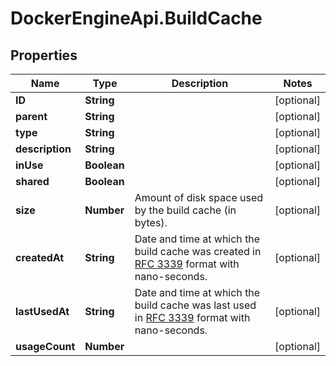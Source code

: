 # DockerEngineApi.BuildCache

## Properties

Name | Type | Description | Notes
------------ | ------------- | ------------- | -------------
**ID** | **String** |  | [optional] 
**parent** | **String** |  | [optional] 
**type** | **String** |  | [optional] 
**description** | **String** |  | [optional] 
**inUse** | **Boolean** |  | [optional] 
**shared** | **Boolean** |  | [optional] 
**size** | **Number** | Amount of disk space used by the build cache (in bytes).  | [optional] 
**createdAt** | **String** | Date and time at which the build cache was created in [RFC 3339](https://www.ietf.org/rfc/rfc3339.txt) format with nano-seconds.  | [optional] 
**lastUsedAt** | **String** | Date and time at which the build cache was last used in [RFC 3339](https://www.ietf.org/rfc/rfc3339.txt) format with nano-seconds.  | [optional] 
**usageCount** | **Number** |  | [optional] 


